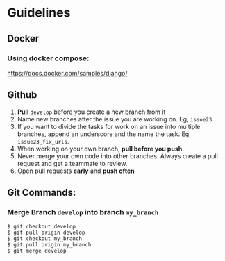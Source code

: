 # Guidelines

## Docker
### Using docker compose:
https://docs.docker.com/samples/django/

## Github
1. **Pull** `develop` before you create a new branch from it
2. Name new branches after the issue you are working on.  Eg, `issue23`.
3. If you want to divide the tasks for work on an issue into multiple branches, append an underscore and the name the task.  Eg, `issue23_fix_urls`.
4. When working on your own branch, **pull before you push**
5. Never merge your own code into other branches.  Always create a pull request and get a teammate to review.
6. Open pull requests **early** and **push often**

## Git Commands:
### Merge Branch `develop` into branch `my_branch`
``` shell
$ git checkout develop
$ git pull origin develop
$ git checkout my_branch
$ git pull origin my_branch
$ git merge develop
```